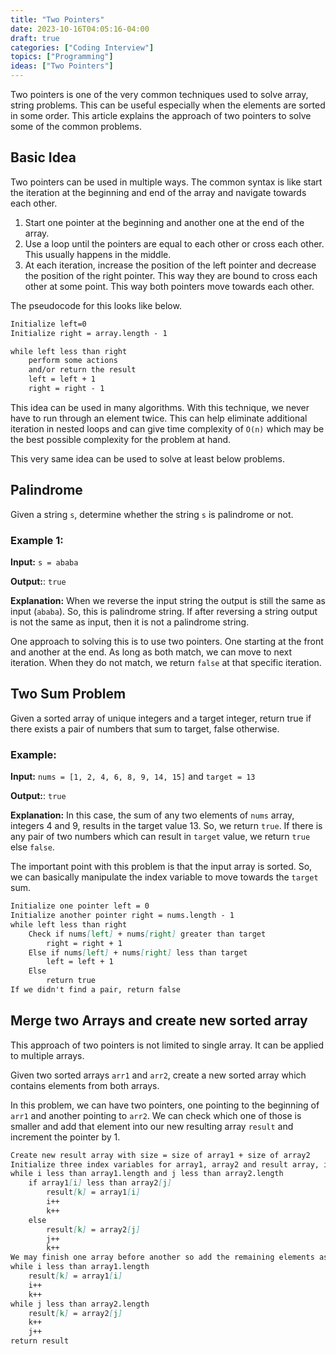 ```yaml
---
title: "Two Pointers"
date: 2023-10-16T04:05:16-04:00
draft: true
categories: ["Coding Interview"]
topics: ["Programming"]
ideas: ["Two Pointers"]
---
```


Two pointers is one of the very common techniques used to solve array, string problems. This can be useful especially when the elements are sorted in some order. This article explains the approach of two pointers to solve some of the common problems.
<!--more-->

## Basic Idea

Two pointers can be used in multiple ways. The common syntax is like start the iteration at the beginning and end of the array and navigate towards each other.

1. Start one pointer at the beginning and another one at the end of the array.
2. Use a loop until the pointers are equal to each other or cross each other. This usually happens in the middle.
3. At each iteration, increase the position of the left pointer and decrease the position of the right pointer. This way they are bound to cross each other at some point. This way both pointers move towards each other.

The pseudocode for this looks like below.

```markdown
Initialize left=0
Initialize right = array.length - 1

while left less than right
    perform some actions
    and/or return the result
    left = left + 1
    right = right - 1
```

This idea can be used in many algorithms. With this technique, we never have to run through an element twice. This can help eliminate additional iteration in nested loops and can give time complexity of `O(n)` which may be the best possible complexity for the problem at hand.

This very same idea can be used to solve at least below problems.

## Palindrome

Given a string `s`, determine whether the string `s` is palindrome or not.

### Example 1:

**Input:** `s = ababa`

**Output:**: `true`

**Explanation:** When we reverse the input string the output is still the same as input (`ababa`). So, this is palindrome string. If after reversing a string output is not the same as input, then it is not a palindrome string.

One approach to solving this is to use two pointers. One starting at the front and another at the end. As long as both match, we can move to next iteration. When they do not match, we return `false` at that specific iteration.

## Two Sum Problem

Given a sorted array of unique integers and a target integer, return true if there exists a pair of numbers that sum to target, false otherwise.

### Example:

**Input:** `nums = [1, 2, 4, 6, 8, 9, 14, 15]` and `target = 13`

**Output:**: `true`

**Explanation:** In this case, the sum of any two elements of `nums` array, integers 4 and 9, results in the target value 13. So, we return `true`. If there is any pair of two numbers which can result in `target` value, we return `true` else `false`.

The important point with this problem is that the input array is sorted. So, we can basically manipulate the index variable to move towards the `target` sum.

```markdown
Initialize one pointer left = 0
Initialize another pointer right = nums.length - 1
while left less than right
    Check if nums[left] + nums[right] greater than target
        right = right + 1
    Else if nums[left] + nums[right] less than target
        left = left + 1
    Else 
        return true
If we didn't find a pair, return false
```

## Merge two Arrays and create new sorted array

This approach of two pointers is not limited to single array. It can be applied to multiple arrays.

Given two sorted arrays `arr1` and `arr2`, create a new sorted array which contains elements from both arrays.

In this problem, we can have two pointers, one pointing to the beginning of `arr1` and another pointing to `arr2`. We can check which one of those is smaller and add that element into our new resulting array `result` and increment the pointer by 1.

```markdown
Create new result array with size = size of array1 + size of array2
Initialize three index variables for array1, array2 and result array, i, j, k
while i less than array1.length and j less than array2.length
    if array1[i] less than array2[j]
        result[k] = array1[i]
        i++
        k++
    else
        result[k] = array2[j]
        j++
        k++
We may finish one array before another so add the remaining elements as it is
while i less than array1.length
    result[k] = array1[i]
    i++
    k++
while j less than array2.length
    result[k] = array2[j]
    k++
    j++
return result
```